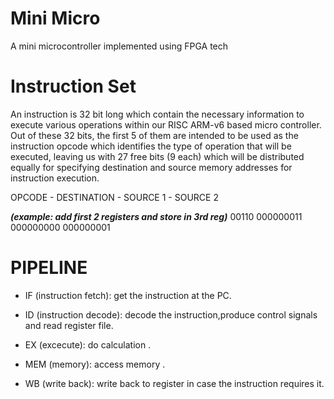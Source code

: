 # Mini Micro

A mini microcontroller implemented using FPGA tech


# Instruction Set

An instruction is 32 bit long which contain the necessary information to execute various operations within our RISC ARM-v6 based micro controller. Out of these 32 bits, the first 5 of them are intended to be used as the instruction opcode which identifies the type of operation that will be executed, leaving us with 27 free bits (9 each) which will be distributed equally for specifying destination and source memory addresses for instruction execution.

OPCODE  -  DESTINATION  -  SOURCE 1  -  SOURCE 2

***(example: add first 2 registers and store in 3rd reg)***
00110      000000011       000000000     000000001


# PIPELINE

 - IF (instruction fetch): get the instruction at the PC. 

 - ID (instruction decode): decode the instruction,produce control signals and read register file.

 -  EX (excecute): do calculation .

-  MEM (memory): access memory .

-  WB (write back): write back to register in case the instruction requires it.